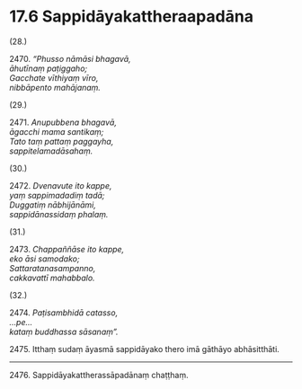 # 17.6 Sappidāyakattheraapadāna

(28.)

2470\. _“Phusso nāmāsi bhagavā,_  
_āhutīnaṃ paṭiggaho;_  
_Gacchate vīthiyaṃ vīro,_  
_nibbāpento mahājanaṃ._  

(29.)

2471\. _Anupubbena bhagavā,_  
_āgacchi mama santikaṃ;_  
_Tato taṃ pattaṃ paggayha,_  
_sappitelamadāsahaṃ._  

(30.)

2472\. _Dvenavute ito kappe,_  
_yaṃ sappimadadiṃ tadā;_  
_Duggatiṃ nābhijānāmi,_  
_sappidānassidaṃ phalaṃ._  

(31.)

2473\. _Chappaññāse ito kappe,_  
_eko āsi samodako;_  
_Sattaratanasampanno,_  
_cakkavattī mahabbalo._  

(32.)

2474\. _Paṭisambhidā catasso,_  
_…pe…_  
_kataṃ buddhassa sāsanaṃ”._  

2475\. Itthaṃ sudaṃ āyasmā sappidāyako thero imā gāthāyo abhāsitthāti.

---

2476\. Sappidāyakattherassāpadānaṃ chaṭṭhaṃ.
